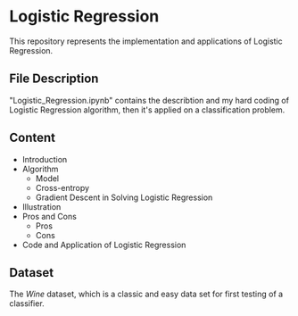 # Logistic Regression
This repository represents the implementation and applications of Logistic Regression.
## File Description
"Logistic_Regression.ipynb" contains the describtion and my hard coding of Logistic Regression algorithm, then it's applied on a classification problem.

## Content
- Introduction
- Algorithm
    - Model
    - Cross-entropy
    - Gradient Descent in Solving Logistic Regression
- Illustration
- Pros and Cons
    - Pros
    - Cons
- Code and Application of Logistic Regression

## Dataset
The $Wine$ dataset, which is a classic and easy data set for first testing of a classifier.